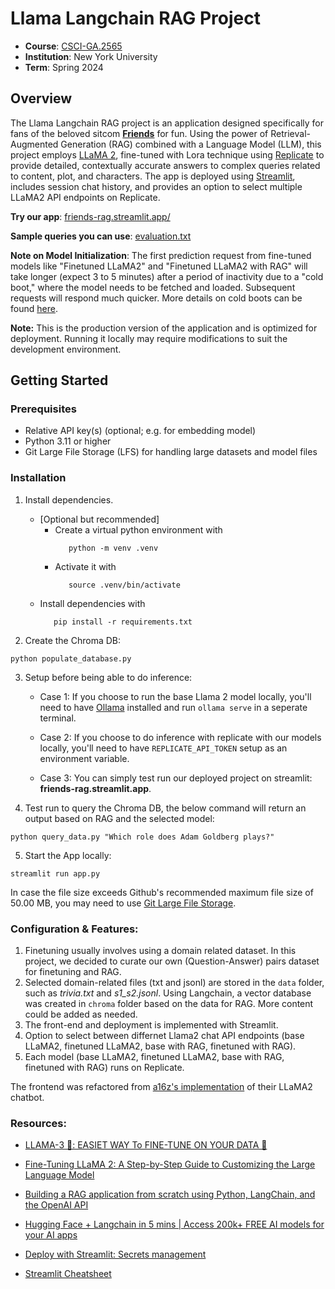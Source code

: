 # Llama Langchain RAG Project
- **Course**: [CSCI-GA.2565](https://www.sainingxie.com/ml-spring24/)
- **Institution**: New York University
- **Term**: Spring 2024



## Overview

The Llama Langchain RAG project is an application designed specifically for fans of the beloved sitcom [**Friends**](https://en.wikipedia.org/wiki/Friends) for fun. Using the power of Retrieval-Augmented Generation (RAG) combined with a Language Model (LLM), this project employs [LLaMA 2](https://llama.meta.com/llama2/), fine-tuned with Lora technique using [Replicate](https://replicate.com/docs/guides/fine-tune-a-language-model) to provide detailed, contextually accurate answers to complex queries related to content, plot, and characters. The app is deployed using [Streamlit](https://streamlit.io/), includes session chat history, and provides an option to select multiple LLaMA2 API endpoints on Replicate.

**Try our app**: [friends-rag.streamlit.app/](https://friends-rag.streamlit.app/)

**Sample queries you can use**: [evaluation.txt](/evaluation.txt)

**Note on Model Initialization**: The first prediction request from fine-tuned models like "Finetuned LLaMA2" and "Finetuned LLaMA2 with RAG" will take longer (expect 3 to 5 minutes) after a period of inactivity due to a "cold boot," where the model needs to be fetched and loaded. Subsequent requests will respond much quicker. More details on cold boots can be found [here](https://replicate.com/docs/how-does-replicate-work#cold-boots).


**Note:** This is the production version of the application and is optimized for deployment. Running it locally may require modifications to suit the development environment.



## Getting Started



### Prerequisites

- Relative API key(s) (optional; e.g. for embedding model)
- Python 3.11 or higher
- Git Large File Storage (LFS) for handling large datasets and model files

### Installation

1. Install dependencies.

   - [Optional but recommended] 
      - Create a virtual python environment with 
         ```
            python -m venv .venv
         ```
      - Activate it with 
         ```
            source .venv/bin/activate
         ```
   - Install dependencies with 
      ```
         pip install -r requirements.txt
      ```

2. Create the Chroma DB:
```
python populate_database.py
```

3. Setup before being able to do inference:

   - Case 1: If you choose to run the base Llama 2 model locally, you'll need to have [Ollama](https://ollama.com/) installed and run `ollama serve` in a seperate terminal.

   - Case 2: If you choose to do inference with replicate with our models locally, you'll need to have `REPLICATE_API_TOKEN` setup as an environment variable.

   - Case 3: You can simply test run our deployed project on streamlit: **friends-rag.streamlit.app**.

4. Test run to query the Chroma DB, the below command will return an output based on RAG and the selected model:
```
python query_data.py "Which role does Adam Goldberg plays?"
```

5. Start the App locally:
```
streamlit run app.py
```
 

In case the file size exceeds Github's recommended maximum file size of 50.00 MB, you may need to use [Git Large File Storage](https://git-lfs.github.com).


### Configuration & Features:
1. Finetuning usually involves using a domain related dataset. In this project, we decided to curate our own (Question-Answer) pairs dataset for finetuning and RAG.
2. Selected domain-related files (txt and jsonl) are stored in the `data` folder, such as *trivia.txt* and *s1_s2.jsonl*. Using Langchain, a vector database was created in `chroma` folder based on the data for RAG. More content could be added as needed. 
3. The front-end and deployment is implemented with Streamlit.
4. Option to select between differnet Llama2 chat API endpoints (base LLaMA2, finetuned LLaMA2, base with RAG, finetuned with RAG).
5. Each model (base LLaMA2, finetuned LLaMA2, base with RAG, finetuned with RAG) runs on Replicate.

The frontend was refactored from [a16z's implementation](https://github.com/a16z-infra/llama2-chatbot) of their LLaMA2 chatbot.


### Resources:
- [LLAMA-3 🦙: EASIET WAY To FINE-TUNE ON YOUR DATA 🙌](https://www.youtube.com/watch?v=aQmoog_s8HE)
- [Fine-Tuning LLaMA 2: A Step-by-Step Guide to Customizing the Large Language Model](https://www.datacamp.com/tutorial/fine-tuning-llama-2)

- [Building a RAG application from scratch using Python, LangChain, and the OpenAI API](https://www.youtube.com/watch?v=BrsocJb-fAo&t=3685s)
- [Hugging Face + Langchain in 5 mins | Access 200k+ FREE AI models for your AI apps](https://www.youtube.com/watch?v=_j7JEDWuqLE&list=PLz-AnbJcjdrB76ziX7ciillmmBdi0IhvH&index=2)

- [Deploy with Streamlit: Secrets management](https://docs.streamlit.io/deploy/streamlit-community-cloud/deploy-your-app/secrets-management)
- [Streamlit Cheatsheet](https://docs.streamlit.io/develop/quick-reference/cheat-sheet)
